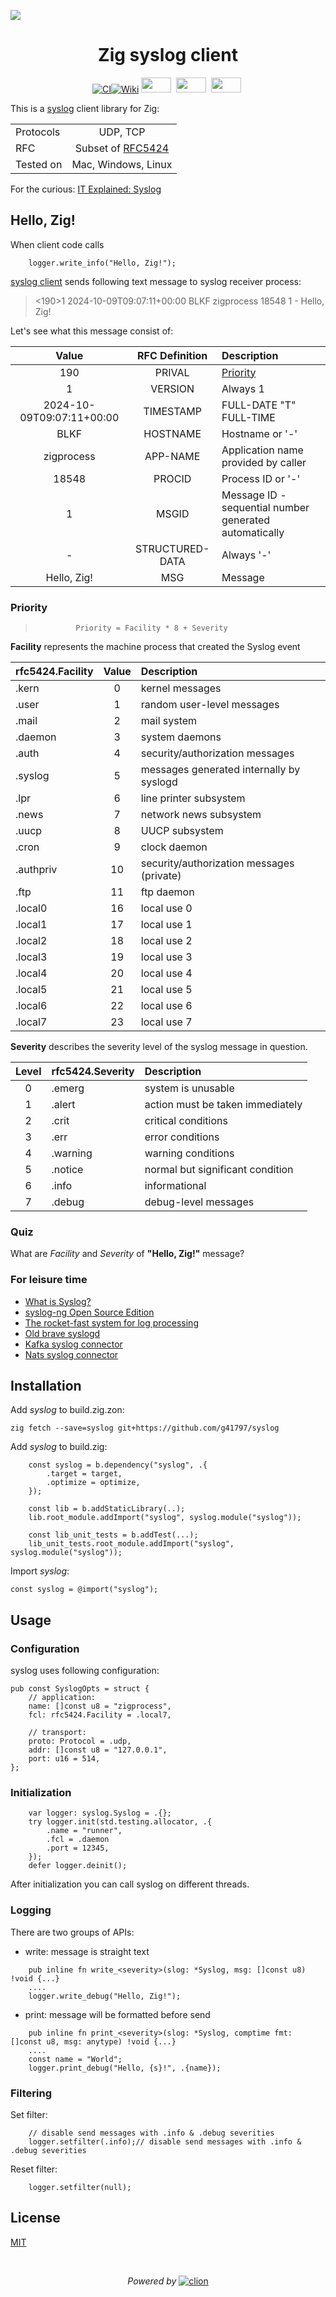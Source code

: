 ![](_logo/syslogzig-removebg.png)

# <center>Zig syslog client</center>

<center>

[![CI](https://github.com/g41797/syslog/actions/workflows/ci.yml/badge.svg)](https://github.com/g41797/syslog/actions/workflows/ci.yml)[![Wiki](https://img.shields.io/badge/Wikipedia-%23000000.svg?style=for-the-badge&logo=wikipedia&logoColor=white)](https://en.wikipedia.org/wiki/Syslog)
<img src="https://img.shields.io/badge/Linux-FCC624?style=flat&logo=linux&logoColor=black" width="48" height="24">&nbsp;
<img src="https://img.shields.io/badge/macOS-000000?style=flat&logo=apple&logoColor=white" width="48" height="24">&nbsp;
<img src="https://img.shields.io/badge/Windows-0078D6?style=flat&logo=windows&logoColor=white" width="48" height="24">&nbsp;

</center>


  This is a [syslog](https://en.wikipedia.org/wiki/Syslog) client library for Zig:

|           |                                                                    |
|-----------|:------------------------------------------------------------------:|
| Protocols |                              UDP, TCP                              |  
| RFC       | Subset of [RFC5424](https://datatracker.ietf.org/doc/html/rfc5424) |
| Tested on |       Mac, Windows, Linux                   |
  
For the curious: [IT Explained:
Syslog](https://www.paessler.com/it-explained/syslog)  
  

## Hello, Zig!
     
When client code calls
```zig
    logger.write_info("Hello, Zig!");
```

[syslog client](src/syslog.zig) sends following text message to syslog receiver process:
>
> <190>1 2024-10-09T09:07:11+00:00 BLKF zigprocess 18548 1 - Hello, Zig!
> 
   
    
Let's see what this message consist of:
   
| Value | RFC Definition  | Description                                            |
|:-----------:|:---------------:|:-------------------------------------------------------|
|   190     |     PRIVAL      | [Priority](#priority)                               |
|   1     |     VERSION     | Always 1                                               |
|   2024-10-09T09:07:11+00:00     |    TIMESTAMP    | FULL-DATE "T" FULL-TIME                                |
|   BLKF     |    HOSTNAME     | Hostname or '-'                                        |
|   zigprocess     |    APP-NAME     | Application name provided by caller                    |
|   18548     |     PROCID      | Process ID or  '-'                                     |
|   1     |      MSGID      | Message ID - sequential number generated automatically |
|   -     | STRUCTURED-DATA | Always '-'                                             |
|   Hello, Zig!     |       MSG       | Message                                                |

   
     
### Priority

>              Priority = Facility * 8 + Severity 

**Facility** represents the machine process that created the Syslog event

| rfc5424.Facility      | Value | Description |
|:----------------------|  :---:           |          :--- |
| .kern                 | 0  |     kernel messages |
| .user                 | 1  |     random user-level messages |
| .mail                 | 2  |     mail system |
| .daemon               | 3  |     system daemons |
| .auth                 | 4  |     security/authorization messages |
| .syslog               | 5  |     messages generated internally by syslogd |
| .lpr                  | 6  |     line printer subsystem |
| .news                 | 7  |     network news subsystem |
| .uucp                 | 8  |     UUCP subsystem |
| .cron                 | 9  |     clock daemon |
| .authpriv             | 10 |     security/authorization messages (private) |
| .ftp                  | 11 |     ftp daemon |
| .local0               | 16 |     local use 0 |
| .local1               | 17 |     local use 1 |
| .local2               | 18 |     local use 2 |
| .local3               | 19 |     local use 3 |
| .local4               | 20 |     local use 4 |
| .local5               | 21 |     local use 5 |
| .local6               | 22 |     local use 6 |
| .local7               | 23 |     local use 7 |
 
     
  
**Severity** describes the severity level of the syslog message in question.

| Level | rfc5424.Severity | Description |
| :---:          |:-----------------|          :--- |
|0| .emerg           |  system is unusable               |
|1| .alert           |  action must be taken immediately |
|2| .crit            |  critical conditions              |
|3| .err             |  error conditions                 |
|4| .warning         |  warning conditions               |
|5| .notice          |  normal but significant condition |
|6| .info            |  informational                    |
|7| .debug           |  debug-level messages             |


### Quiz

What are *Facility* and *Severity* of **"Hello, Zig!"** message?

### For leisure time

- [What is Syslog?](https://www.auvik.com/franklyit/blog/what-is-syslog/)
- [syslog-ng Open Source Edition](https://www.syslog-ng.com/products/open-source-log-management/)
- [The rocket-fast system for log processing](https://www.rsyslog.com/)
- [Old brave syslogd](https://linux.die.net/man/8/syslogd)
- [Kafka syslog connector](https://www.confluent.io/hub/confluentinc/kafka-connect-syslog)
- [Nats syslog connector](https://github.com/g41797/syslog2nats)

## Installation

Add *syslog* to build.zig.zon:
```bach
zig fetch --save=syslog git+https://github.com/g41797/syslog
```

Add *syslog* to build.zig:
```zig
    const syslog = b.dependency("syslog", .{
        .target = target,
        .optimize = optimize,
    });

    const lib = b.addStaticLibrary(..);
    lib.root_module.addImport("syslog", syslog.module("syslog"));

    const lib_unit_tests = b.addTest(...);
    lib_unit_tests.root_module.addImport("syslog", syslog.module("syslog"));
```

Import *syslog*: 
```zig
const syslog = @import("syslog");
```

## Usage

### Configuration

syslog uses following configuration:
```zig
pub const SyslogOpts = struct {
    // application:
    name: []const u8 = "zigprocess",
    fcl: rfc5424.Facility = .local7,

    // transport:
    proto: Protocol = .udp,
    addr: []const u8 = "127.0.0.1",
    port: u16 = 514,
};
```

### Initialization

```zig
    var logger: syslog.Syslog = .{};
    try logger.init(std.testing.allocator, .{
        .name = "runner",
        .fcl = .daemon
        .port = 12345,
    });
    defer logger.deinit();
```

After initialization you can call syslog on different threads.

### Logging  
There are two groups of APIs:
- write: message is straight text 
```zig
    pub inline fn write_<severity>(slog: *Syslog, msg: []const u8) !void {...}
    ....
    logger.write_debug("Hello, Zig!");
```
- print: message will be formatted before send
```zig
    pub inline fn print_<severity>(slog: *Syslog, comptime fmt: []const u8, msg: anytype) !void {...}
    ....
    const name = "World";
    logger.print_debug("Hello, {s}!", .{name});
```

### Filtering

Set filter:
```zig
    // disable send messages with .info & .debug severities
    logger.setfilter(.info);// disable send messages with .info & .debug severities 
```

Reset filter:
```zig
    logger.setfilter(null); 
```

## License
[MIT](LICENSE)


<br />
<center>

*Powered by*  [![clion](_logo/CLion_icon.png)][refclion]

[refclion]: https://www.jetbrains.com/clion/

</center>